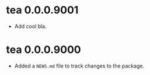 <!-- NEWS.md is maintained by https://fledge.cynkra.com/, do not edit -->

# tea 0.0.0.9001

- Add cool bla.

# tea 0.0.0.9000

* Added a `NEWS.md` file to track changes to the package.

